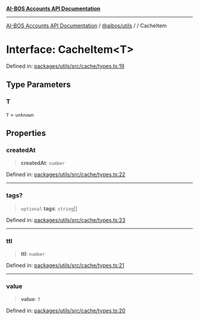 [**AI-BOS Accounts API Documentation**](../../../README.md)

***

[AI-BOS Accounts API Documentation](../../../README.md) / [@aibos/utils](../README.md) / [](../README.md) / CacheItem

# Interface: CacheItem\<T\>

Defined in: [packages/utils/src/cache/types.ts:19](https://github.com/pohlai88/accounts/blob/48103fb36d28b2b9bfb33472b6de2f719773cde9/packages/utils/src/cache/types.ts#L19)

## Type Parameters

### T

`T` = `unknown`

## Properties

### createdAt

> **createdAt**: `number`

Defined in: [packages/utils/src/cache/types.ts:22](https://github.com/pohlai88/accounts/blob/48103fb36d28b2b9bfb33472b6de2f719773cde9/packages/utils/src/cache/types.ts#L22)

***

### tags?

> `optional` **tags**: `string`[]

Defined in: [packages/utils/src/cache/types.ts:23](https://github.com/pohlai88/accounts/blob/48103fb36d28b2b9bfb33472b6de2f719773cde9/packages/utils/src/cache/types.ts#L23)

***

### ttl

> **ttl**: `number`

Defined in: [packages/utils/src/cache/types.ts:21](https://github.com/pohlai88/accounts/blob/48103fb36d28b2b9bfb33472b6de2f719773cde9/packages/utils/src/cache/types.ts#L21)

***

### value

> **value**: `T`

Defined in: [packages/utils/src/cache/types.ts:20](https://github.com/pohlai88/accounts/blob/48103fb36d28b2b9bfb33472b6de2f719773cde9/packages/utils/src/cache/types.ts#L20)
